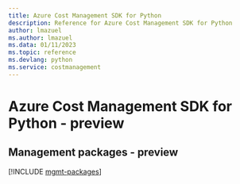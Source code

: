 ```yaml
---
title: Azure Cost Management SDK for Python
description: Reference for Azure Cost Management SDK for Python
author: lmazuel
ms.author: lmazuel
ms.data: 01/11/2023
ms.topic: reference
ms.devlang: python
ms.service: costmanagement
---
```

# Azure Cost Management SDK for Python - preview

## Management packages - preview
[!INCLUDE [mgmt-packages](cost-management-mgmt-index.md)]